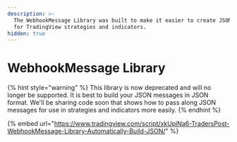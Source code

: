 ```yaml
---
description: >-
  The WebhookMessage Library was built to make it easier to create JSON messages
  for TradingView strategies and indicators.
hidden: true
---
```


# WebhookMessage Library

{% hint style="warning" %}
This library is now deprecated and will no longer be supported. It is best to build your JSON messages in JSON format. We'll be sharing code soon that shows how to pass along JSON messages for use in strategies and indicators more easily.
{% endhint %}

{% embed url="https://www.tradingview.com/script/xkUpiNa6-TradersPost-WebhookMessage-Library-Automatically-Build-JSON/" %}


